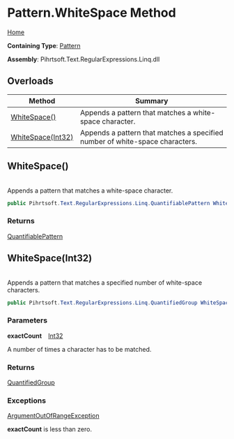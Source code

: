 # Pattern\.WhiteSpace Method

[Home](../../../../../../README.md)

**Containing Type**: [Pattern](../README.md)

**Assembly**: Pihrtsoft\.Text\.RegularExpressions\.Linq\.dll

## Overloads

| Method | Summary |
| ------ | ------- |
| [WhiteSpace()](#Pihrtsoft_Text_RegularExpressions_Linq_Pattern_WhiteSpace) | Appends a pattern that matches a white\-space character\. |
| [WhiteSpace(Int32)](#Pihrtsoft_Text_RegularExpressions_Linq_Pattern_WhiteSpace_System_Int32_) | Appends a pattern that matches a specified number of white\-space characters\. |

## WhiteSpace\(\) <a name="Pihrtsoft_Text_RegularExpressions_Linq_Pattern_WhiteSpace"></a>

\
Appends a pattern that matches a white\-space character\.

```csharp
public Pihrtsoft.Text.RegularExpressions.Linq.QuantifiablePattern WhiteSpace()
```

### Returns

[QuantifiablePattern](../../QuantifiablePattern/README.md)

## WhiteSpace\(Int32\) <a name="Pihrtsoft_Text_RegularExpressions_Linq_Pattern_WhiteSpace_System_Int32_"></a>

\
Appends a pattern that matches a specified number of white\-space characters\.

```csharp
public Pihrtsoft.Text.RegularExpressions.Linq.QuantifiedGroup WhiteSpace(int exactCount)
```

### Parameters

**exactCount** &ensp; [Int32](https://docs.microsoft.com/en-us/dotnet/api/system.int32)

A number of times a character has to be matched\.

### Returns

[QuantifiedGroup](../../QuantifiedGroup/README.md)

### Exceptions

[ArgumentOutOfRangeException](https://docs.microsoft.com/en-us/dotnet/api/system.argumentoutofrangeexception)

**exactCount** is less than zero\.

